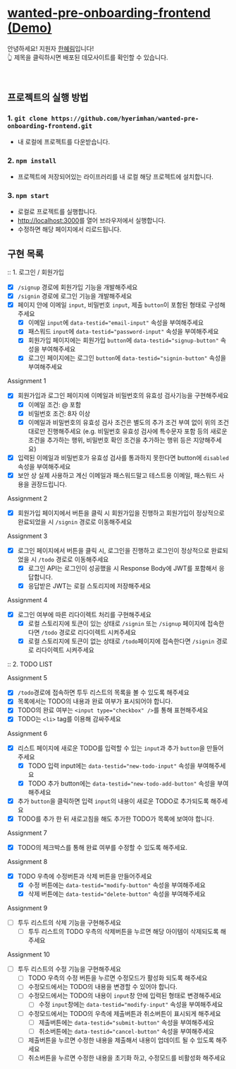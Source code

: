 # [wanted-pre-onboarding-frontend (Demo)]()

안녕하세요! 지원자 <a href="https://github.com/hyerimhan">한혜림</a>입니다!
<br/>
:point_up_2: 제목을 클릭하시면 배포된 데모사이트를 확인할 수 있습니다.

<br/>

## 프로젝트의 실행 방법

### 1. `git clone https://github.com/hyerimhan/wanted-pre-onboarding-frontend.git`

- 내 로컬에 프로젝트를 다운받습니다.

### 2. `npm install`

- 프로젝트에 저장되어있는 라이프러리를 내 로컬 해당 프로젝트에 설치합니다.

### 3. `npm start`

- 로컬로 프로젝트를 실행합니다.
- [http://localhost:3000](http://localhost:3000)를 열어 브라우저에서 실행합니다.
- 수정하면 해당 페이지에서 리로드됩니다.

## 구현 목록

:: 1. 로그인 / 회원가입

- [x] `/signup` 경로에 회원가입 기능을 개발해주세요
- [x] `/signin` 경로에 로그인 기능을 개발해주세요
- [x] 페이지 안에 이메일 `input`, 비밀번호 `input`, 제출 `button`이 포함된 형태로 구성해주세요
  - [x] 이메일 `input`에 `data-testid="email-input"` 속성을 부여해주세요
  - [x] 패스워드 `input`에 `data-testid="password-input"` 속성을 부여해주세요
  - [x] 회원가입 페이지에는 회원가입 `button`에 `data-testid="signup-button"` 속성을 부여해주세요
  - [x] 로그인 페이지에는 로그인 `button`에 `data-testid="signin-button"` 속성을 부여해주세요

Assignment 1

- [x] 회원가입과 로그인 페이지에 이메일과 비밀번호의 유효성 검사기능을 구현해주세요
  - [x] 이메일 조건: @ 포함
  - [x] 비밀번호 조건: 8자 이상
  - [x] 이메일과 비밀번호의 유효성 검사 조건은 별도의 추가 조건 부여 없이 위의 조건대로만 진행해주세요 (e.g. 비밀번호 유효성 검사에 특수문자 포함 등의 새로운 조건을 추가하는 행위, 비밀번호 확인 조건을 추가하는 행위 등은 지양해주세요)
- [x] 입력된 이메일과 비밀번호가 유효성 검사를 통과하지 못한다면 button에 `disabled` 속성을 부여해주세요
- [x] 보안 상 실제 사용하고 계신 이메일과 패스워드말고 테스트용 이메일, 패스워드 사용을 권장드립니다.

Assignment 2

- [x] 회원가입 페이지에서 버튼을 클릭 시 회원가입을 진행하고 회원가입이 정상적으로 완료되었을 시 `/signin` 경로로 이동해주세요

Assignment 3

- [x] 로그인 페이지에서 버튼을 클릭 시, 로그인을 진행하고 로그인이 정상적으로 완료되었을 시 `/todo` 경로로 이동해주세요
  - [x] 로그인 API는 로그인이 성공했을 시 Response Body에 JWT를 포함해서 응답합니다.
  - [x] 응답받은 JWT는 로컬 스토리지에 저장해주세요

Assignment 4

- [x] 로그인 여부에 따른 리다이렉트 처리를 구현해주세요
  - [x] 로컬 스토리지에 토큰이 있는 상태로 `/signin` 또는 `/signup` 페이지에 접속한다면 `/todo` 경로로 리다이렉트 시켜주세요
  - [x] 로컬 스토리지에 토큰이 없는 상태로 `/todo`페이지에 접속한다면 `/signin` 경로로 리다이렉트 시켜주세요

:: 2. TODO LIST

Assignment 5

- [x] `/todo`경로에 접속하면 투두 리스트의 목록을 볼 수 있도록 해주세요
- [x] 목록에서는 TODO의 내용과 완료 여부가 표시되어야 합니다.
- [x] TODO의 완료 여부는 `<input type="checkbox" />`를 통해 표현해주세요
- [x] TODO는 `<li>` tag를 이용해 감싸주세요

Assignment 6

- [x] 리스트 페이지에 새로운 TODO를 입력할 수 있는 `input`과 추가 `button`을 만들어주세요
  - [x] TODO 입력 input에는 `data-testid="new-todo-input"` 속성을 부여해주세요
  - [x] TODO 추가 button에는 `data-testid="new-todo-add-button"` 속성을 부여해주세요
- [x] 추가 `button`을 클릭하면 입력 `input`의 내용이 새로운 TODO로 추가되도록 해주세요
- [x] TODO를 추가 한 뒤 새로고침을 해도 추가한 TODO가 목록에 보여야 합니다.

Assignment 7

- [x] TODO의 체크박스를 통해 완료 여부를 수정할 수 있도록 해주세요.

Assignment 8

- [x] TODO 우측에 수정버튼과 삭제 버튼을 만들어주세요
  - [x] 수정 버튼에는 `data-testid="modify-button"` 속성을 부여해주세요
  - [x] 삭제 버튼에는 `data-testid="delete-button"` 속성을 부여해주세요

Assignment 9

- [ ] 투두 리스트의 삭제 기능을 구현해주세요
  - [ ] 투두 리스트의 TODO 우측의 삭제버튼을 누르면 해당 아이템이 삭제되도록 해주세요

Assignment 10

- [ ] 투두 리스트의 수정 기능을 구현해주세요
  - [ ] TODO 우측의 수정 버튼을 누르면 수정모드가 활성화 되도록 해주세요
  - [ ] 수정모드에서는 TODO의 내용을 변경할 수 있어야 합니다.
  - [ ] 수정모드에서는 TODO의 내용이 `input`창 안에 입력된 형태로 변경해주세요
    - [ ] 수정 `input`창에는 `data-testid="modify-input"` 속성을 부여해주세요
  - [ ] 수정모드에서는 TODO의 우측에 제출버튼과 취소버튼이 표시되게 해주세요
    - [ ] 제출버튼에는 `data-testid="submit-button"` 속성을 부여해주세요
    - [ ] 취소버튼에는 `data-testid="cancel-button"` 속성을 부여해주세요
  - [ ] 제출버튼을 누르면 수정한 내용을 제출해서 내용이 업데이트 될 수 있도록 해주세요
  - [ ] 취소버튼을 누르면 수정한 내용을 초기화 하고, 수정모드를 비활성화 해주세요
